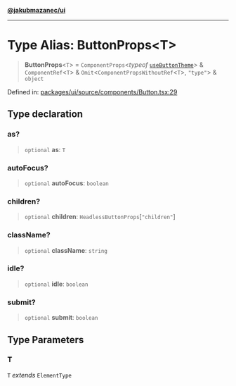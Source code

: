 [**@jakubmazanec/ui**](../README.md)

---

# Type Alias: ButtonProps\<T\>

> **ButtonProps**\<`T`\> = `ComponentProps`\<_typeof_
> [`useButtonTheme`](../variables/useButtonTheme.md)\> & `ComponentRef`\<`T`\> &
> `Omit`\<`ComponentPropsWithoutRef`\<`T`\>, `"type"`\> & `object`

Defined in:
[packages/ui/source/components/Button.tsx:29](https://github.com/jakubmazanec/tools/blob/5907d31a071e860d7db8b8a00f698d18fe23e18a/packages/ui/source/components/Button.tsx#L29)

## Type declaration

### as?

> `optional` **as**: `T`

### autoFocus?

> `optional` **autoFocus**: `boolean`

### children?

> `optional` **children**: `HeadlessButtonProps`\[`"children"`\]

### className?

> `optional` **className**: `string`

### idle?

> `optional` **idle**: `boolean`

### submit?

> `optional` **submit**: `boolean`

## Type Parameters

### T

`T` _extends_ `ElementType`

